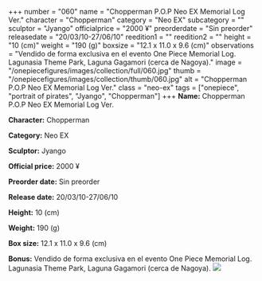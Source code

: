 +++
number = "060"
name = "Chopperman P.O.P Neo EX Memorial Log Ver."
character = "Chopperman"
category = "Neo EX"
subcategory = ""
sculptor = "Jyango"
officialprice = "2000 ¥"
preorderdate = "Sin preorder"
releasedate = "20/03/10-27/06/10"
reedition1 = ""
reedition2 = ""
height = "10 (cm)"
weight = "190 (g)"
boxsize = "12.1 x 11.0 x 9.6 (cm)"
observations = "Vendido de forma exclusiva en el evento One Piece Memorial Log. Lagunasia Theme Park, Laguna Gagamori (cerca de Nagoya)."
image = "/onepiecefigures/images/collection/full/060.jpg"
thumb = "/onepiecefigures/images/collection/thumb/060.jpg"
alt = "Chopperman P.O.P Neo EX Memorial Log Ver."
class = "neo-ex"
tags = ["onepiece", "portrait of pirates", "Jyango", "Chopperman"]
+++
**Name:** Chopperman P.O.P Neo EX Memorial Log Ver.

**Character:** Chopperman

**Category:** Neo EX 

**Sculptor:** Jyango

**Official price:** 2000 ¥

**Preorder date:** Sin preorder

**Release date:** 20/03/10-27/06/10

**Height:** 10 (cm)

**Weight:** 190 (g)

**Box size:** 12.1 x 11.0 x 9.6 (cm)

**Bonus:** Vendido de forma exclusiva en el evento One Piece Memorial Log. Lagunasia Theme Park, Laguna Gagamori (cerca de Nagoya).
<img src="/onepiecefigures/images/collection/thumb/060.jpg">